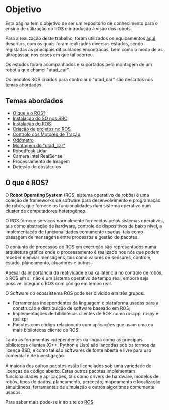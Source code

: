 # Objetivo

Esta página tem o objetivo de ser um repositório de conhecimento para o ensino de utilização do ROS e introdução à visão dos robots.

Para a realização deste trabalho, foram utilizados os equipamentos [aqui](./docs/Equipamento%20Utilizado.md) descritos, com os quais foram realizados diversos estudos, sendo registadas as principais dificuldades encontradas, bem como o modo de as ultrapassar, nos casos em que tal ocorreu.

Os estudos foram acompanhados e suportados pela montagem de um robot a que chamei "utad_car".

Os modulos ROS criados para controlar o "utad_car" são descritos nos temas abordados.

## Temas abordados
- [O que é o ROS?](#o-que-é-ros)
- [Instalação do SO nos SBC](./docs/Instalação%20do%20SO%20nos%20SBC.md)
- [Instalação do ROS](./docs/Instalação%20do%20ROS.md)
- [Criação de projetos no ROS](./docs/Criação%20de%20projetos%20no%20ROS.md)
- [Controlo dos Motores de Tração](./docs/Controlo%20dos%20Motores%20de%20tração.md)
- [Odómetro](./docs/Odômetro.md)
- [Montagem do "utad_car"]()
- RobotPeak Lidar
- Camera Intel RealSense
- Processamento de Imagem
- Deteção de obstáculos

## O que é ROS?
O __Robot Operating System__ (ROS, sistema operativo de robôs) é uma coleção de frameworks de software para desenvolvimento e programação de robôs, que fornece as funcionalidades dum sistema operativo num cluster de computadores heterogêneo.

O ROS fornece serviços normalmente fornecidos pelos sistemas operativos, tais como abstração de hardware, controle de dispositivos de baixo nível, a implementação de funcionalidades comumente usadas, tais como passagem de mensagens entre processos e gestão de pacotes.

O conjunto de processos do ROS em execução são representados numa arquitetura gráfica onde o processamento é realizado nos nós que podem receber e enviar mensagens, tais como valores de sensores, controle, estado, planeamento, atuadores e outras.

Apesar da importância da reatividade e baixa latência no controle de robôs, o ROS em si, não é um sistema operativo de tempo real, embora seja possível integrar o ROS com código em tempo real.

O Software do ecossistema ROS pode ser dividido em três grupos:
- Ferramentas independentes da linguagem e plataforma usadas para a construção e distribuição de software baseado em ROS;
- Implementações de bibliotecas clientes de ROS como roscpp, rospy e roslisp;
- Pacotes com código relacionado com aplicações que usam uma ou mais bibliotecas cliente de ROS.

Tanto as ferramentas independentes da língua como as principais bibliotecas clientes (C++, Python e Lisp) são lançadas sob os termos da licença BSD, e como tal são softwares de fonte aberta e livre para uso comercial e de investigação.

A maioria dos outros pacotes estão licenciados sob uma variedade de licenças de código aberto. Estes outros pacotes implementam funcionalidades e aplicações, tais como drivers de hardware, modelos de robôs, tipos de dados, planeamento, perceção, mapeamento e localização simultâneos, ferramentas de simulação e outros algoritmos comumente usados.

 Para saber mais pode-se ir ao site do [ROS](http://wiki.ros.org/)

